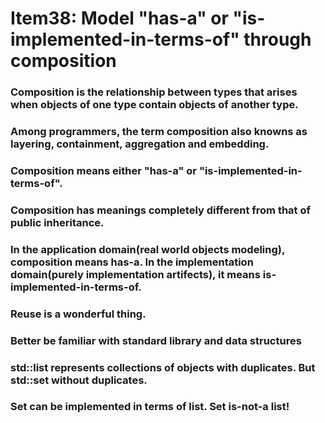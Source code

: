 # Item38: Model "has-a" or "is-implemented-in-terms-of" through composition

### Composition is the relationship between types that arises when objects of one type contain objects of another type.

### Among programmers, the term composition also knowns as layering, containment, aggregation and embedding.

### Composition means either "has-a" or "is-implemented-in-terms-of".

### Composition has meanings completely different from that of public inheritance.

### In the application domain(real world objects modeling), composition means has-a. In the implementation domain(purely implementation artifects), it means is-implemented-in-terms-of.

### Reuse is a wonderful thing.

### Better be familiar with standard library and data structures

### std::list<T> represents collections of objects with duplicates. But std::set<T> without duplicates.

### Set can be implemented in terms of list. Set is-not-a list!